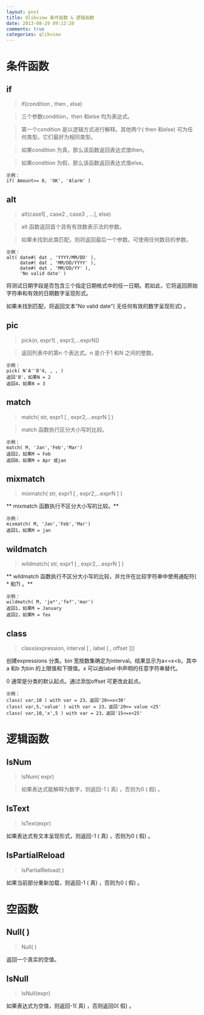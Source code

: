 ```yaml
---
layout: post
title: Qlikview 条件函数 & 逻辑函数
date: 2013-08-29 09:12:20
comments: true
categories: qlikview
---
```

# 条件函数

## if

> if(condition , then , else)

> 三个参数condition，then 和else 均为表达式。

> 第一个condition 是以逻辑方式进行解释。其他两个( then 和else) 可为任何类型。它们最好为相同类型。

> 如果condition 为真，那么该函数返回表达式值then。

> 如果condition 为假，那么该函数返回表达式值else。


    示例：
    if( Amount>= 0, 'OK', 'Alarm' )

## alt

> alt(case1[ , case2 , case3 , ...], else)

> alt 函数返回首个具有有效数表示法的参数。

> 如果未找到此类匹配，则将返回最后一个参数。可使用任何数目的参数。


    示例：
    alt( date#( dat , 'YYYY/MM/DD' ),
         date#( dat , 'MM/DD/YYYY' ),
         date#( dat , 'MM/DD/YY' ),
         'No valid date' )

将测试日期字段是否包含三个指定日期格式中的任一日期。若如此，它将返回原始字符串和有效的日期数字呈现形式。

如果未找到匹配，将返回文本“No valid date”( 无任何有效的数字呈现形式) 。

## pic

> pick(n, expr1[ , expr2,...exprN])

> 返回列表中的第n 个表达式。n 是介于1 和N 之间的整数。

    示例：
    pick( N'A''B'4, , , )
    返回'B'，如果N = 2
    返回4，如果N = 3

## match 

> match( str, expr1 [ , expr2,...exprN ] )

> match 函数执行区分大小写的比较。

    示例：
    match( M, 'Jan','Feb','Mar')
    返回2，如果M = Feb
    返回0，如果M = Apr 或jan

## mixmatch

> mixmatch( str, expr1 [ , expr2,...exprN ] )


** mixmatch 函数执行不区分大小写的比较。**


    示例：
    mixmatch( M, 'Jan','Feb','Mar')
    返回1，如果M = jan

## wildmatch


> wildmatch( str, expr1 [ , expr2,...exprN ] )


** wildmatch 函数执行不区分大小写的比较，并允许在比较字符串中使用通配符( * 和?) 。**


    示例：
    wildmatch( M, 'ja*','fe?','mar')
    返回1，如果M = January
    返回2，如果M = fex

## class


> class(expression, interval [ , label [ , offset ]])


创建expressions 分类。bin 宽按数集确定为interval。结果显示为a<=x<b，其中a 和b 为bin 的上限值和下限值。x 可以由label 中声明的任意字符串替代。

0 通常是分类的默认起点。通过添加offset 可更改此起点。

    示例：
    class( var,10 ) with var = 23，返回'20<=x<30'
    class( var,5,'value' ) with var = 23，返回'20<= value <25'
    class( var,10,'x',5 ) with var = 23，返回'15<=x<25'

# 逻辑函数

## IsNum

> IsNum( expr)

> 如果表达式能解释为数字，则返回-1 ( 真) ，否则为0 ( 假) 。

## IsText

> IsText(expr)

如果表达式有文本呈现形式，则返回-1 ( 真) ，否则为0 ( 假) 。

## IsPartialReload

> IsPartialReload( )

如果当前部分重新加载，则返回-1 ( 真) ，否则为0 ( 假) 。

# 空函数

## Null( )

> Null( )

返回一个真实的空值。

## IsNull

> IsNull(expr)

如果表达式为空值，则返回-1( 真) ，否则返回0( 假) 。
